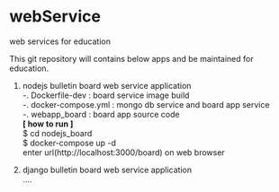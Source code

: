 # webService
web services for education

This git repository will contains below apps and be maintained for education.

1. nodejs bulletin board web service application  
  -. Dockerfile-dev     : board service image build  
  -. docker-compose.yml : mongo db service and board app service  
  -. webapp_board       : board app source code   
  <b>[ how to run ]</b>  
  $ cd nodejs_board  
  $ docker-compose up -d  
  enter url(http://localhost:3000/board) on web browser  
    
    
2. django bulletin board web service application  
....
